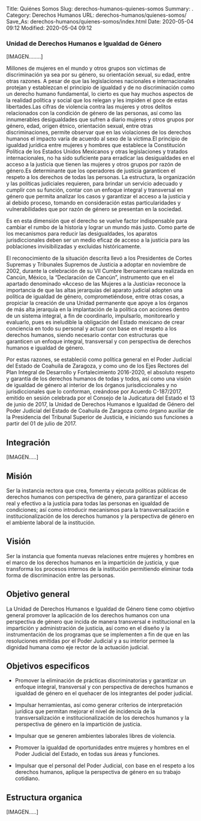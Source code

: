 Title: Quiénes Somos
Slug: derechos-humanos-quienes-somos
Summary: .
Category: Derechos Humanos
URL: derechos-humanos/quienes-somos/
Save_As: derechos-humanos/quienes-somos/index.html
Date: 2020-05-04 09:12
Modified: 2020-05-04 09:12


### Unidad de Derechos Humanos e Igualdad de Género 

[IMAGEN........]

Millones de mujeres en el mundo y otros grupos son víctimas de discriminación ya sea por su género, su orientación sexual, su edad, entre otras razones. A pesar de que las legislaciones nacionales e internacionales protejan y establezcan el principio de igualdad y de no discriminación como un derecho humano fundamental, lo cierto es que hay muchos aspectos de la realidad política y social que los relegan y les impiden el goce de estas libertades.Las cifras de violencia contra las mujeres y otros delitos relacionados con la condición de género de las personas, así como las innumerables desigualdades que sufren a diario mujeres y otros grupos por género, edad, origen étnico, orientación sexual, entre otras discriminaciones, permite observar que en las violaciones de los derechos humanos el impacto varía de acuerdo al sexo de la víctima.El principio de igualdad jurídica entre mujeres y hombres que establece la Constitución Política de los Estados Unidos Mexicanos y otras legislaciones y tratados internacionales, no ha sido suficiente para erradicar las desigualdades en el acceso a la justicia que tienen las mujeres y otros grupos por razón de género.Es determinante que los operadores de justicia garanticen el respeto a los derechos de todas las personas. La estructura, la organización y las políticas judiciales requieren, para brindar un servicio adecuado y cumplir con su función, contar con un enfoque integral y transversal en género que permita analizar los casos y garantizar el acceso a la justicia y al debido proceso, tomando en consideración estas particularidades y vulnerabilidades que por razón de género se presentan en la sociedad.

Es en esta dimensión que el derecho se vuelve factor indispensable para cambiar el rumbo de la historia y lograr un mundo más justo. Como parte de los mecanismos para reducir las desigualdades, los aparatos jurisdiccionales deben ser un medio eficaz de acceso a la justicia para las poblaciones invisibilizadas y excluidas históricamente.

El reconocimiento de la situación descrita llevó a los Presidentes de Cortes Supremas y Tribunales Supremos de Justicia a adoptar en noviembre de 2002, durante la celebración de su VII Cumbre Iberoamericana realizada en Cancún, México, la “Declaración de Cancún”, instrumento que en el apartado denominado «Acceso de las Mujeres a la Justicia» reconoce la importancia de que las altas jerarquías del aparato judicial adopten una política de igualdad de género, comprometiéndose, entre otras cosas, a propiciar la creación de una Unidad permanente que apoye a los órganos de más alta jerarquía en la implantación de la política con acciones dentro de un sistema integral, a fin de coordinarlo, impulsarlo, monitorearlo y evaluarlo, pues es ineludible la obligación del Estado mexicano de crear conciencia en todo su personal y actuar con base en el respeto a los derechos humanos, siendo necesario contar con estructuras que garanticen un enfoque integral, transversal y con perspectiva de derechos humanos e igualdad de género.

Por estas razones, se estableció como política general en el Poder Judicial del Estado de Coahuila de Zaragoza, y como uno de los Ejes Rectores del Plan Integral de Desarrollo y Fortalecimiento 2016-2020, el absoluto respeto y garantía de los derechos humanos de todas y todos, así como una visión de igualdad de género al interior de los órganos jurisdiccionales y no jurisdiccionales que lo conforman, creándose por Acuerdo C-187/2017, emitido en sesión celebrada por el Consejo de la Judicatura del Estado el 13 de junio de 2017, la Unidad de Derechos Humanos e Igualdad de Género del Poder Judicial del Estado de Coahuila de Zaragoza como órgano auxiliar de la Presidencia del Tribunal Superior de Justicia, e iniciando sus funciones a partir del 01 de julio de 2017.

## Integración

[IMAGEN.....]

## Misión

Ser la instancia rectora que crea, fomenta y ejecuta políticas públicas de derechos humanos con perspectiva de género, para garantizar el acceso real y efectivo a la justicia para todas las personas en igualdad de condiciones; así como introducir mecanismos para la transversalización e institucionalización de los derechos humanos y la perspectiva de género en el ambiente laboral de la institución.

## Visión

Ser la instancia que fomenta nuevas relaciones entre mujeres y hombres en el marco de los derechos humanos en la impartición de justicia, y que transforma los procesos internos de la institución permitiendo eliminar toda forma de discriminación entre las personas.

## Objetivo general

La Unidad de Derechos Humanos e Igualdad de Género tiene como objetivo general promover la aplicación de los derechos humanos con una perspectiva de género que incida de manera transversal e institucional en la impartición y administración de justicia, así como en el diseño y la instrumentación de los programas que se implementen a fin de que en las resoluciones emitidas por el Poder Judicial y a su interior permee la dignidad humana como eje rector de la actuación judicial.

## Objetivos especificos

- Promover la eliminación de prácticas discriminatorias y garantizar un enfoque integral, transversal y con perspectiva de derechos humanos e igualdad de género en el quehacer de los integrantes del poder judicial.

- Impulsar herramientas, así como generar criterios de interpretación jurídica que permitan mejorar el nivel de incidencia de la transversalización e institucionalización de los derechos humanos y la perspectiva de género en la impartición de justicia.

- Impulsar que se generen ambientes laborales libres de violencia.

- Promover la igualdad de oportunidades entre mujeres y hombres en el Poder Judicial del Estado, en todas sus áreas y funciones.

- Impulsar que el personal del Poder Judicial, con base en el respeto a los derechos humanos, aplique la perspectiva de género en su trabajo cotidiano.

## Estructura organica

[IMAGEN.....]


